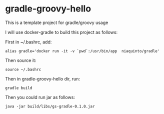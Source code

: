 # gradle-groovy-hello
This is a template project for gradle/groovy usage

I will use docker-gradle to build this project as follows:

First in ~/.bashrc, add:
```
alias gradle='docker run -it -v `pwd`:/usr/bin/app  niaquinto/gradle'
```
Then source it:
```
source ~/.bashrc
```
Then in gradle-groovy-hello dir, run:
```
gradle build
```
Then you could run jar as follows:
```
java -jar build/libs/gs-gradle-0.1.0.jar
```
